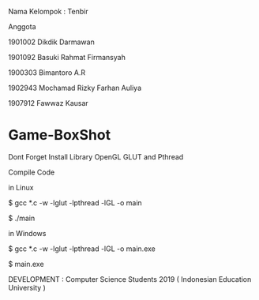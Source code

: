Nama Kelompok : Tenbir

Anggota

1901002 Dikdik Darmawan

1901092 Basuki Rahmat Firmansyah

1900303 Bimantoro A.R

1902943 Mochamad Rizky Farhan Auliya

1907912 Fawwaz Kausar

# Game-BoxShot
Dont Forget Install Library OpenGL GLUT and Pthread


Compile Code 

in Linux

$ gcc *.c -w -lglut -lpthread -lGL -o main

$ ./main

in Windows

$ gcc *.c -w -lglut -lpthread -lGL -o main.exe

$ main.exe


DEVELOPMENT : Computer Science Students 2019 ( Indonesian Education University )
